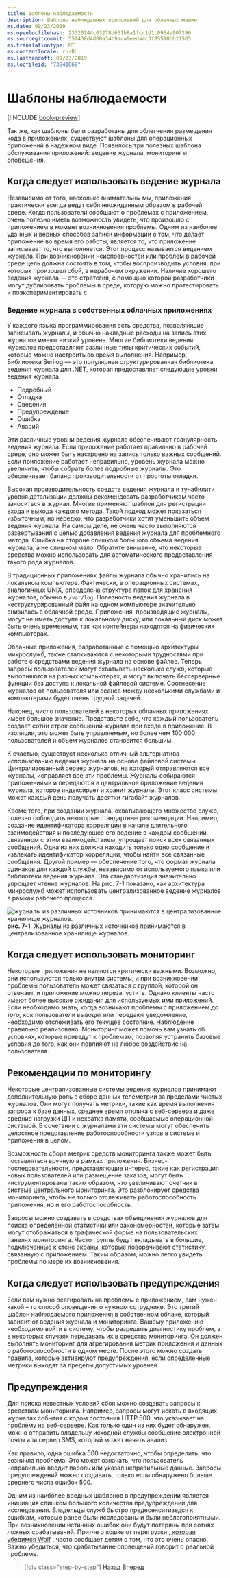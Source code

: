 ```yaml
---
title: Шаблоны наблюдаемости
description: Шаблоны наблюдаемых приложений для облачных машин
ms.date: 09/23/2019
ms.openlocfilehash: 23320144c03278d631b8a1fcc1d1c0954e907296
ms.sourcegitcommit: 55f438d4d00a34b9aca9eedaac3f85590bb11565
ms.translationtype: MT
ms.contentlocale: ru-RU
ms.lasthandoff: 09/23/2019
ms.locfileid: "73841069"
---
```

# <a name="observability-patterns"></a>Шаблоны наблюдаемости

[!INCLUDE [book-preview](../../../includes/book-preview.md)]

Так же, как шаблоны были разработаны для облегчения размещения кода в приложениях, существуют шаблоны для операционных приложений в надежном виде. Появилось три полезных шаблона обслуживания приложений: ведение журнала, мониторинг и оповещения.

## <a name="when-to-use-logging"></a>Когда следует использовать ведение журнала

Независимо от того, насколько внимательны мы, приложения практически всегда ведут себя неожиданным образом в рабочей среде. Когда пользователи сообщают о проблемах с приложением, очень полезно иметь возможность увидеть, что произошло с приложением в момент возникновения проблемы. Одним из наиболее удачных и верных способов записи информации о том, что делает приложение во время его работы, является то, что приложение записывает то, что выполняется. Этот процесс называется ведением журнала. При возникновении неисправностей или проблем в рабочей среде цель должна состоять в том, чтобы воспроизводить условия, при которых произошел сбой, в нерабочем окружении. Наличие хорошего ведения журнала — это стратегия, с помощью которой разработчики могут дублировать проблемы в среде, которую можно протестировать и поэкспериментировать с.

### <a name="logging-in-cloud-native-applications"></a>Ведение журнала в собственных облачных приложениях

У каждого языка программирования есть средства, позволяющие записывать журналы, и обычно накладные расходы на запись этих журналов имеют низкий уровень. Многие библиотеки ведения журналов предоставляют различные типы критических событий, которые можно настроить во время выполнения. Например, Библиотека Serilog — это популярная структурированная библиотека ведения журнала для .NET, которая предоставляет следующие уровни ведения журнала.

* Подробный
* Отладка
* Сведения
* Предупреждение
* Ошибка
* Аварий

Эти различные уровни ведения журнала обеспечивают гранулярность ведения журнала. Если приложение работает правильно в рабочей среде, оно может быть настроено на запись только важных сообщений. Если приложение работает неправильно, уровень журнала можно увеличить, чтобы собрать более подробные журналы. Это обеспечивает баланс производительности от простоты отладки.

Высокая производительность средств ведения журнала и тунабилити уровня детализации должны рекомендовать разработчикам часто заноситься в журнал. Многие применяют шаблон для регистрации входа и выхода каждого метода. Такой подход может показаться избыточным, но нередко, что разработчики хотят уменьшить объем ведения журнала. На самом деле, не очень часто выполняются развертывания с целью добавления ведения журнала для проблемного метода. Ошибка на стороне слишком большого объема ведения журнала, а не слишком мало. Обратите внимание, что некоторые средства можно использовать для автоматического предоставления такого рода журналов.

В традиционных приложениях файлы журнала обычно хранились на локальном компьютере. Фактически, в операционных системах, аналогичных UNIX, определена структура папок для хранения журналов, обычно в `/var/log`. Полезность ведения журнала в неструктурированный файл на одном компьютере значительно снизилась в облачной среде. Приложения, производящие журналы, могут не иметь доступа к локальному диску, или локальный диск может быть очень временным, так как контейнеры находятся на физических компьютерах.

Облачные приложения, разработанные с помощью архитектуры микрослужб, также сталкиваются с некоторыми трудностями при работе с средствами ведения журнала на основе файлов. Теперь запросы пользователей могут охватывать несколько служб, которые выполняются на разных компьютерах, и могут включать бессерверные функции без доступа к локальной файловой системе. Соотнесение журналов от пользователя или сеанса между несколькими службами и компьютерами будет очень трудной задачей.

Наконец, число пользователей в некоторых облачных приложениях имеет большое значение. Представьте себе, что каждый пользователь создает сотни строк сообщений журнала при входе в приложение. В изоляции, это может быть управляемым, но более чем 100 000 пользователей и объем журналов становится большим.

К счастью, существует несколько отличный альтернатива использованию ведения журнала на основе файловой системы. Централизованный сервер журналов, на который отправляются все журналы, исправляет все эти проблемы. Журналы собираются приложениями и передаются в центральное приложение ведения журнала, которое индексирует и хранит журналы. Этот класс системы может каждый день получать десятки гигабайт журналов.

Кроме того, при создании журнала, охватывающего множество служб, полезно соблюдать некоторые стандартные рекомендации. Например, создание [идентификатора корреляции](https://blog.rapid7.com/2016/12/23/the-value-of-correlation-ids/) в начале длительного взаимодействия и последующее его ведение в каждом сообщении, связанном с этим взаимодействием, упрощает поиск всех связанных сообщений. Одна из них должна находить только одно сообщение и извлекать идентификатор корреляции, чтобы найти все связанные сообщения. Другой пример — обеспечение того, что формат журнала одинаков для каждой службы, независимо от используемого языка или библиотеки ведения журнала. Эта стандартизация значительно упрощает чтение журналов. На рис. 7-1 показано, как архитектура микрослужб может использовать централизованное ведение журналов в рамках рабочего процесса.

![журналы из различных источников принимаются в централизованное хранилище журналов.](./media/centralized-logging.png)
**рис. 7-1**. Журналы из различных источников принимаются в централизованное хранилище журналов.

## <a name="when-to-use-monitoring"></a>Когда следует использовать мониторинг

Некоторые приложения не являются критически важными. Возможно, они используются только внутри системы, и при возникновении проблемы пользователь может связаться с группой, которой он отвечает, и приложение можно перезапустить. Однако клиенты часто имеют более высокие ожидания для используемых ими приложений. Если необходимо знать, когда возникают проблемы с приложением *до того, как* пользователи выводят или передают уведомление, необходимо отслеживать его текущее состояние. Наблюдение правильно реализовано. Мониторинг может помочь вам узнать об условиях, которые приведут к проблемам, позволяя устранить базовые условия до того, как они повлияют на любое воздействие на пользователя.

## <a name="monitoring-considerations"></a>Рекомендации по мониторингу

Некоторые централизованные системы ведения журналов принимают дополнительную роль в сборе данных телеметрии за пределами чистых журналов. Они могут получать метрики, такие как время выполнения запроса к базе данных, среднее время отклика с веб-сервера и даже средние нагрузки ЦП и нехватка памяти, сообщаемые операционной системой. В сочетании с журналами эти системы могут обеспечить целостное представление работоспособности узлов в системе и приложения в целом.

Возможность сбора метрик средств мониторинга также может быть поставляться вручную в рамках приложения. Бизнес-последовательности, представляющие интерес, такие как регистрация новых пользователей или размещение заказов, могут быть инструментированы таким образом, что увеличивают счетчик в системе центрального мониторинга. Это разблокирует средства мониторинга, чтобы не только отслеживать работоспособность приложения, но и его работоспособность.

Запросы можно создавать в средствах объединения журналов для поиска определенной статистики или закономерностей, которые затем могут отображаться в графической форме на пользовательских панелях мониторинга. Часто группы будут вкладывать в большие, подключенные к стене экраны, которые поворачивают статистику, связанную с приложением. Таким образом, можно легко увидеть проблемы по мере их возникновения.

## <a name="when-to-use-alerts"></a>Когда следует использовать предупреждения

Если вам нужно реагировать на проблемы с приложением, вам нужен какой – то способ оповещения о нужном сотруднике. Это третий шаблон наблюдаемого приложения в собственном облаке, который зависит от ведения журнала и мониторинга. Вашему приложению необходимо войти в систему, чтобы разрешить диагностику проблем, а в некоторых случаях передавать их в средства мониторинга. Он должен выполнять мониторинг для агрегирования метрик приложения и данных о работоспособности в одном месте. После этого можно создать правила, которые активируют предупреждения, если определенные метрики выходят за пределы допустимых уровней.

## <a name="alerts"></a>Предупреждения

Для поиска известных условий сбоя можно создавать запросы к средствам мониторинга. Например, запросы могут искать в входящих журналах события с кодом состояния HTTP 500, что указывает на проблему на веб-сервере. Как только один из них будет обнаружен, можно отправить владельцу исходной службы сообщение электронной почты или сервер SMS, который может начать анализ.

Как правило, одна ошибка 500 недостаточно, чтобы определить, что возникла проблема. Это может означать, что пользователь неправильно вводит пароль или указал неправильные данные. Запросы предупреждений можно создавать, только если обнаружено больше среднего числа ошибок 500.

Одним из наиболее вредных шаблонов в предупреждении является инициация слишком большого количества предупреждений для исследования. Владельцы служб быстро предесенситизедся к ошибкам, которые ранее были исследованы и были неблагоприятными. При возникновении истинных ошибок они будут потеряны при сотнях ложных срабатываний. Притче о кошке от перегрузки [, которая убедимся Wolf](https://en.wikipedia.org/wiki/The_Boy_Who_Cried_Wolf) , часто сообщает детям о том, что это очень опасно. Важно убедиться, что срабатывание оповещений говорит о реальной проблеме.

>[!div class="step-by-step"]
>[Назад](monitoring-health.md)
>[Вперед](logging-with-elastic-stack.md)
